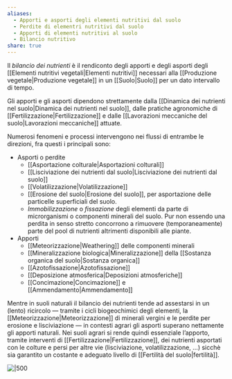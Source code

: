 ```yaml
---
aliases:
  - Apporti e asporti degli elementi nutritivi dal suolo
  - Perdite di elementri nutritivi dal suolo
  - Apporti di elementi nutritivi al suolo
  - Bilancio nutritivo
share: true
---
```

Il *bilancio dei nutrienti* è il rendiconto degli apporti e degli asporti degli [[Elementi nutritivi vegetali|Elementi nutritivi]] necessari alla [[Produzione vegetale|Produzione vegetale]] in un [[Suolo|Suolo]] per un dato intervallo di tempo.

Gli apporti e gli asporti dipendono strettamente dalla [[Dinamica dei nutrienti nel suolo|Dinamica dei nutrienti nel suolo]], dalle pratiche agronomiche di [[Fertilizzazione|Fertilizzazione]] e dalle [[Lavorazioni meccaniche del suolo|Lavorazioni meccaniche]] attuate.

Numerosi fenomeni e processi intervengono nei flussi di entrambe le direzioni, fra questi i principali sono:
- Asporti o perdite
	- [[Asportazione colturale|Asportazioni colturali]]
	- [[Lisciviazione dei nutrienti dal suolo|Lisciviazione dei nutrienti dal suolo]]
	- [[Volatilizzazione|Volatilizzazione]]
	- [[Erosione del suolo|Erosione del suolo]], per asportazione delle particelle superficiali del suolo.
	- *Immobilizzazione* o *fissazione* degli elementi da parte di microrganismi o componenti minerali del suolo. Pur non essendo una perdita in senso stretto concorrono a rimuovere (temporaneamente) parte del pool di nutrienti altrimenti disponibili alle piante.
- Apporti
	- [[Meteorizzazione|Weathering]] delle componenti minerali
	- [[Mineralizzazione biologica|Mineralizzazione]] della [[Sostanza organica del suolo|Sostanza organica]]
	- [[Azotofissazione|Azotofissazione]]
	- [[Deposizione atmosferica|Deposizioni atmosferiche]]
	- [[Concimazione|Concimazione]] e [[Ammendamento|Ammendamento]]

Mentre in suoli naturali il bilancio dei nutrienti tende ad assestarsi in un (lento) ricircolo — tramite i cicli biogeochimici degli elementi, la [[Meteorizzazione|Meteorizzazione]] di minerali vergini e le perdite per erosione e lisciviazione — in contesti agrari gli asporti superano nettamente gli apporti naturali.
Nei suoli agrari si rende quindi essenziale l’apporto, tramite interventi di [[Fertilizzazione|Fertilizzazione]], dei nutrienti asportati con le colture e persi per altre vie (lisciviazione, volatilizzazione, …) sicchè sia garantito un costante e adeguato livello di [[Fertilità del suolo|fertilità]].

![|500](ciclo-biogeochimico-generale.png)
